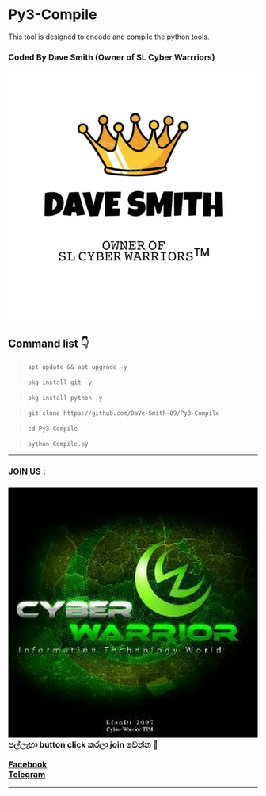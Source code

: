 # Py3-Compile
This tool is designed to encode and compile the python tools.

### Coded By Dave Smith (Owner of SL Cyber Warrriors)

<a href="https://github.com/DaVe-Smith-89"><img src="IMG_20210509_185120_415.jpg"></a>

## Command list 👇

>`apt update && apt upgrade -y`

>`pkg install git -y`

>`pkg install python -y`

>`git clone https://github.com/DaVe-Smith-89/Py3-Compile`

>`cd Py3-Compile`

>`python Compile.py`

<hr>
<h3>JOIN US :<h3/>
<a href="https://youtube.com/channel/UCOC4YlK-7mb5jIbCRcuijvQ"><img src="400086900718_114430.jpg"></a>
<br>
පල්ලැහා button click කරලා join වෙන්න 🖤
<br>
<br><a href="https://www.facebook.com/groups/424580708746052/?ref=share"> Facebook </a>
<br><a href="http://t.me/By_sstp"> Telegram  </a>
<hr>


